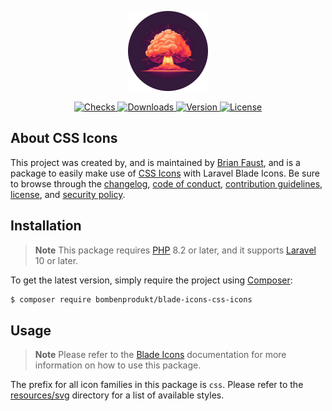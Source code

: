 <p align="center">
    <a href="https://bombenprodukt.com" target="_blank">
        <img src="https://raw.githubusercontent.com/BombenProdukt/assets/main/logo-text.svg" width="128" alt="BombenProdukt Logo" />
    </a>
</p>

<p align="center">
    <a href="https://github.com/faustbrian/blade-icons-css-icons/actions">
        <img src="https://badge.sh/github/check-runs/BombenProdukt/blade-icons-css-icons" alt="Checks" />
    </a>
    <a href="https://packagist.org/packages/bombenprodukt/blade-icons-css-icons">
        <img src="https://badge.sh/packagist/downloads/BombenProdukt/blade-icons-css-icons" alt="Downloads" />
    </a>
    <a href="https://packagist.org/packages/bombenprodukt/blade-icons-css-icons">
        <img src="https://badge.sh/packagist/version/BombenProdukt/blade-icons-css-icons" alt="Version" />
    </a>
    <a href="https://packagist.org/packages/bombenprodukt/blade-icons-css-icons">
        <img src="https://badge.sh/packagist/license/BombenProdukt/blade-icons-css-icons" alt="License" />
    </a>
</p>

## About CSS Icons

This project was created by, and is maintained by [Brian Faust](https://github.com/faustbrian), and is a package to easily make use of [CSS Icons](https://github.com/astrit/css.gg) with Laravel Blade Icons. Be sure to browse through the [changelog](CHANGELOG.md), [code of conduct](.github/CODE_OF_CONDUCT.md), [contribution guidelines](.github/CONTRIBUTING.md), [license](LICENSE), and [security policy](.github/SECURITY.md).

## Installation

> **Note**
> This package requires [PHP](https://www.php.net/) 8.2 or later, and it supports [Laravel](https://laravel.com/) 10 or later.

To get the latest version, simply require the project using [Composer](https://getcomposer.org/):

```bash
$ composer require bombenprodukt/blade-icons-css-icons
```

## Usage

> **Note**
> Please refer to the [Blade Icons](https://github.com/faustbrian/blade-icons) documentation for more information on how to use this package.

The prefix for all icon families in this package is `css`. Please refer to the [resources/svg](/resources/svg) directory for a list of available styles.
